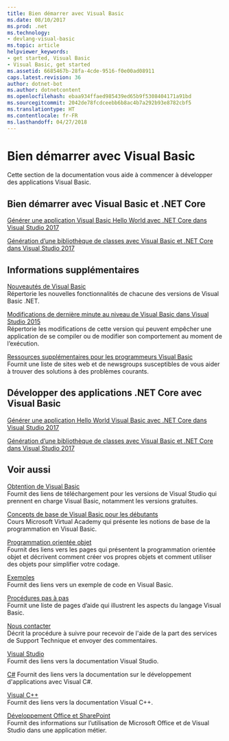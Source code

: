 ```yaml
---
title: Bien démarrer avec Visual Basic
ms.date: 08/10/2017
ms.prod: .net
ms.technology:
- devlang-visual-basic
ms.topic: article
helpviewer_keywords:
- get started, Visual Basic
- Visual Basic, get started
ms.assetid: 6685467b-28fa-4cde-9516-f0e00ad08911
caps.latest.revision: 36
author: dotnet-bot
ms.author: dotnetcontent
ms.openlocfilehash: ebaa934ffaed985439ed65b9f5308404171a91bd
ms.sourcegitcommit: 2042de78fcdceebb6b8ac4b7a292b93e8782cbf5
ms.translationtype: HT
ms.contentlocale: fr-FR
ms.lasthandoff: 04/27/2018
---
```

# <a name="get-started-with-visual-basic"></a>Bien démarrer avec Visual Basic
Cette section de la documentation vous aide à commencer à développer des applications Visual Basic.  
  
## <a name="get-started-with-visual-basic-and-net-core"></a>Bien démarrer avec Visual Basic et .NET Core

[Générer une application Visual Basic Hello World avec .NET Core dans Visual Studio 2017](../../core/tutorials/vb-with-visual-studio.md)

[Génération d’une bibliothèque de classes avec Visual Basic et .NET Core dans Visual Studio 2017](../../core/tutorials/vb-library-with-visual-studio.md)  

## <a name="additional-information"></a>Informations supplémentaires

[Nouveautés de Visual Basic](whats-new.md)   
Répertorie les nouvelles fonctionnalités de chacune des versions de Visual Basic .NET.

[Modifications de dernière minute au niveau de Visual Basic dans Visual Studio 2015](breaking-changes-in-visual-studio.md)  
Répertorie les modifications de cette version qui peuvent empêcher une application de se compiler ou de modifier son comportement au moment de l’exécution.  
  
[Ressources supplémentaires pour les programmeurs Visual Basic](additional-resources.md)  
Fournit une liste de sites web et de newsgroups susceptibles de vous aider à trouver des solutions à des problèmes courants.  

## <a name="develop-net-core-applications-with-visual-basic"></a>Développer des applications .NET Core avec Visual Basic

[Générer une application Hello World Visual Basic avec .NET Core dans Visual Studio 2017](../../core/tutorials/vb-with-visual-studio.md) 

[Génération d’une bibliothèque de classes avec Visual Basic et .NET Core dans Visual Studio 2017](../../core/tutorials/vb-library-with-visual-studio.md) 

## <a name="see-also"></a>Voir aussi
 [Obtention de Visual Basic](https://aka.ms/vsdownload?utm_source=mscom&utm_campaign=msdocs)  
 Fournit des liens de téléchargement pour les versions de Visual Studio qui prennent en charge Visual Basic, notamment les versions gratuites.  

 [Concepts de base de Visual Basic pour les débutants](https://mva.microsoft.com/en-US/training-courses/visual-basic-fundamentals-for-absolute-beginners-16507)  
 Cours Microsoft Virtual Academy qui présente les notions de base de la programmation en Visual Basic.

 [Programmation orientée objet](../programming-guide/concepts/object-oriented-programming.md)  
 Fournit des liens vers les pages qui présentent la programmation orientée objet et décrivent comment créer vos propres objets et comment utiliser des objets pour simplifier votre codage.  
  
 [Exemples](../../visual-basic/sample-applications.md)  
 Fournit des liens vers un exemple de code en Visual Basic.  
  
 [Procédures pas à pas](../../visual-basic/walkthroughs.md)  
 Fournit une liste de pages d’aide qui illustrent les aspects du langage Visual Basic.  
  
 [Nous contacter](/visualstudio/ide/talk-to-us)  
 Décrit la procédure à suivre pour recevoir de l'aide de la part des services de Support Technique et envoyer des commentaires.  
  
 [Visual Studio](/visualstudio/)  
 Fournit des liens vers la documentation Visual Studio.  
  
 [C#](../../csharp/index.md) Fournit des liens vers la documentation sur le développement d'applications avec Visual C#.  
  
 [Visual C++](/cpp/)  
 Fournit des liens vers la documentation Visual C++.  
  
 [Développement Office et SharePoint](https://msdn.microsoft.com/library/d2tx7z6d)  
 Fournit des informations sur l’utilisation de Microsoft Office et de Visual Studio dans une application métier.
